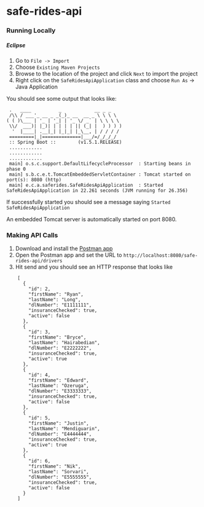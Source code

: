 # safe-rides-api

### Running Locally

##### Eclipse
1. Go to `File -> Import`
2. Choose `Existing Maven Projects`
3. Browse to the location of the project and click `Next` to import the project
4. Right click on the `SafeRidesApiApplication` class and choose `Run As` -> Java Application

You should see some output that looks like:
```
 .   ____          _            __ _ _
 /\\ / ___'_ __ _ _(_)_ __  __ _ \ \ \ \
( ( )\___ | '_ | '_| | '_ \/ _` | \ \ \ \
 \\/  ___)| |_)| | | | | || (_| |  ) ) ) )
  '  |____| .__|_| |_|_| |_\__, | / / / /
 =========|_|==============|___/=/_/_/_/
 :: Spring Boot ::        (v1.5.1.RELEASE)
 ............
 ............
 ............
 main] o.s.c.support.DefaultLifecycleProcessor  : Starting beans in phase 0
 main] s.b.c.e.t.TomcatEmbeddedServletContainer : Tomcat started on port(s): 8080 (http)
 main] e.c.a.saferides.SafeRidesApiApplication  : Started SafeRidesApiApplication in 22.261 seconds (JVM running for 26.356)
```

If successfully started you should see a message saying `Started SafeRidesApiApplication`

An embedded Tomcat server is automatically started on port 8080.

### Making API Calls
1. Download and install the [Postman app](https://www.getpostman.com)
2. Open the Postman app and set the URL to `http://localhost:8080/safe-rides-api/drivers`
3. Hit send and you should see an HTTP response that looks like
```
	[
	  {
	    "id": 2,
	    "firstName": "Ryan",
	    "lastName": "Long",
	    "dlNumber": "E1111111",
	    "insuranceChecked": true,
	    "active": false
	  },
	  {
	    "id": 3,
	    "firstName": "Bryce",
	    "lastName": "Hairabedian",
	    "dlNumber": "E2222222",
	    "insuranceChecked": true,
	    "active": true
	  },
	  {
	    "id": 4,
	    "firstName": "Edward",
	    "lastName": "Ozeruga",
	    "dlNumber": "E3333333",
	    "insuranceChecked": true,
	    "active": false
	  },
	  {
	    "id": 5,
	    "firstName": "Justin",
	    "lastName": "Mendiguarin",
	    "dlNumber": "E4444444",
	    "insuranceChecked": true,
	    "active": true
	  },
	  {
	    "id": 6,
	    "firstName": "Nik",
	    "lastName": "Sorvari",
	    "dlNumber": "E5555555",
	    "insuranceChecked": true,
	    "active": false
	  }
	]
```